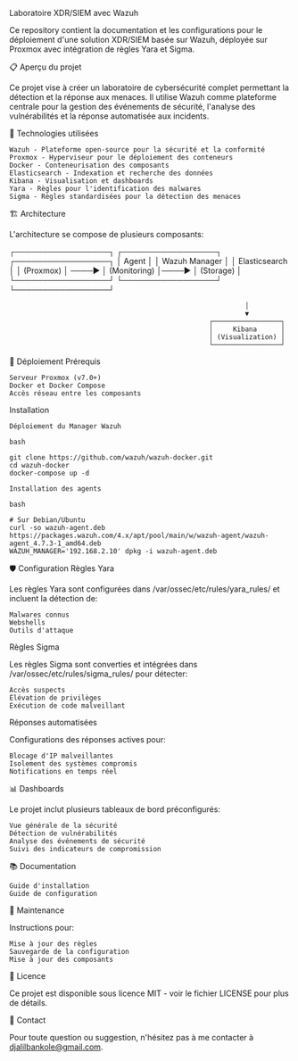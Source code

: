 Laboratoire XDR/SIEM avec Wazuh

Ce repository contient la documentation et les configurations pour le déploiement d'une solution XDR/SIEM basée sur Wazuh, déployée sur Proxmox avec intégration de règles Yara et Sigma.

📋 Aperçu du projet

Ce projet vise à créer un laboratoire de cybersécurité complet permettant la détection et la réponse aux menaces. Il utilise Wazuh comme plateforme centrale pour la gestion des événements de sécurité, l'analyse des vulnérabilités et la réponse automatisée aux incidents.

🔧 Technologies utilisées

    Wazuh - Plateforme open-source pour la sécurité et la conformité
    Proxmox - Hyperviseur pour le déploiement des conteneurs
    Docker - Conteneurisation des composants
    Elasticsearch - Indexation et recherche des données
    Kibana - Visualisation et dashboards
    Yara - Règles pour l'identification des malwares
    Sigma - Règles standardisées pour la détection des menaces

🏗️ Architecture

L'architecture se compose de plusieurs composants:

┌─────────────────┐          ┌─────────────────┐      ┌─────────────────┐
│    Agent        │          │  Wazuh Manager  │      │  Elasticsearch  │
│   (Proxmox)     │    ────▶ │  (Monitoring)   │────▶ │    (Storage)    │
└─────────────────┘          └─────────────────┘      └─────────────────┘

                                                               
                                                               │ 
                                                               ▼                                               
                                                      ┌─────────────────┐
                                                      │     Kibana      │
                                                      │ (Visualization) │
                                                      └─────────────────┘

🚀 Déploiement
Prérequis

    Serveur Proxmox (v7.0+)
    Docker et Docker Compose
    Accès réseau entre les composants

Installation

    Déploiement du Manager Wazuh

    bash

    git clone https://github.com/wazuh/wazuh-docker.git
    cd wazuh-docker
    docker-compose up -d

    Installation des agents

    bash

    # Sur Debian/Ubuntu
    curl -so wazuh-agent.deb https://packages.wazuh.com/4.x/apt/pool/main/w/wazuh-agent/wazuh-agent_4.7.3-1_amd64.deb
    WAZUH_MANAGER='192.168.2.10' dpkg -i wazuh-agent.deb

🛡️ Configuration
Règles Yara

Les règles Yara sont configurées dans /var/ossec/etc/rules/yara_rules/ et incluent la détection de:

    Malwares connus
    Webshells
    Outils d'attaque

Règles Sigma

Les règles Sigma sont converties et intégrées dans /var/ossec/etc/rules/sigma_rules/ pour détecter:

    Accès suspects
    Élévation de privilèges
    Exécution de code malveillant

Réponses automatisées

Configurations des réponses actives pour:

    Blocage d'IP malveillantes
    Isolement des systèmes compromis
    Notifications en temps réel

📊 Dashboards

Le projet inclut plusieurs tableaux de bord préconfigurés:

    Vue générale de la sécurité
    Détection de vulnérabilités
    Analyse des événements de sécurité
    Suivi des indicateurs de compromission

📚 Documentation

    Guide d'installation
    Guide de configuration

🔄 Maintenance

Instructions pour:

    Mise à jour des règles
    Sauvegarde de la configuration
    Mise à jour des composants

📝 Licence

Ce projet est disponible sous licence MIT - voir le fichier LICENSE pour plus de détails.

📧 Contact

Pour toute question ou suggestion, n'hésitez pas à me contacter à djalilbankole@gmail.com.
